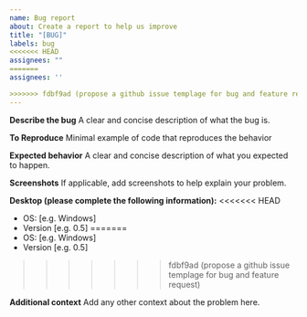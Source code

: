 ```yaml
---
name: Bug report
about: Create a report to help us improve
title: "[BUG]"
labels: bug
<<<<<<< HEAD
assignees: ""
=======
assignees: ''

>>>>>>> fdbf9ad (propose a github issue templage for bug and feature request)
---
```


**Describe the bug**
A clear and concise description of what the bug is.

**To Reproduce**
Minimal example of code that reproduces the behavior

**Expected behavior**
A clear and concise description of what you expected to happen.

**Screenshots**
If applicable, add screenshots to help explain your problem.

**Desktop (please complete the following information):**
<<<<<<< HEAD

- OS: [e.g. Windows]
- Version [e.g. 0.5]
=======
 - OS: [e.g. Windows]
 - Version [e.g. 0.5]
>>>>>>> fdbf9ad (propose a github issue templage for bug and feature request)

**Additional context**
Add any other context about the problem here.
